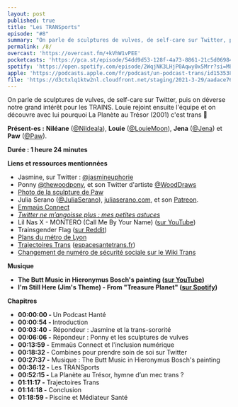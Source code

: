```yaml
---
layout: post
published: true
title: "Les TRANSports"
episode: "#8"
summary: "On parle de sculptures de vulves, de self-care sur Twitter, puis on déverse notre grand intérêt pour les TRAINS. Louie rejoint ensuite l'équipe et on découvre avec lui pourquoi La Planète au Trésor (2001) c'est trans 🤯‍"
permalink: /8/
overcast: 'https://overcast.fm/+kVhW1vPEE'
pocketcasts: 'https://pca.st/episode/54dd9d53-128f-4a73-8861-21c5d069845e'
spotify: 'https://open.spotify.com/episode/2WqjNK3LHjP0Aqwy0x5Mrr?si=M8zwX889ROavf6LLVZqHJw'
apple: 'https://podcasts.apple.com/fr/podcast/un-podcast-trans/id1535381424?i=1000519354791'
file: 'https://d3ctxlq1ktw2nl.cloudfront.net/staging/2021-3-29/aadace76-7818-f24e-d9e6-cbd3f9aaa125.mp3'
---
```

<p>On parle de sculptures de vulves, de self-care sur Twitter, puis on déverse notre grand intérêt pour les TRAINS. Louie rejoint ensuite l'équipe et on découvre avec lui pourquoi La Planète au Trésor (2001) c'est trans 🤯</p>

<!--more-->

<p><strong>Présent-es :</strong> <strong>Niléane</strong> (<a href="https://twitter.com/Nildeala">@Nildeala</a>), <strong>Louie</strong> (<a href="https://mastodon.gamedev.place/@LouieMoon">@LouieMoon</a>), <strong>Jena</strong> (<a href="https://eldritch.cafe/@jena">@Jena</a>) et <strong>Paw</strong> (<a href="https://eldritch.cafe/@paw">@Paw</a>).</p>
<p><strong>Durée : 1 heure 24 minutes</strong></p>
<p><strong>Liens et ressources mentionnées</strong></p>
<ul>
  <li>Jasmine, sur Twitter : <a href="https://twitter.com/jasmineuphorie">@jasmineuphorie</a></li>
  <li>Ponny <a href="https://twitter.com/thewoodpony">@thewoodpony</a>, et son Twitter d'artiste <a href="https://twitter.com/WoodDraws">@WoodDraws</a></li>
  <li><a href="https://1pct.fr/images/sculpture.jpg">Photo de la sculpture de Paw</a></li>
  <li>Julia Serano (<a href="https://twitter.com/JuliaSerano">@JuliaSerano</a>), <a href="http://juliaserano.com">juliaserano.com</a>, et son <a href="https://www.patreon.com/juliaserano">Patreon</a>.</li>
  <li><a href="http://emmaus-connect.org/">Emmaüs Connect</a></li>
  <li><a href="https://world.hey.com/nileane/twitter-ne-m-angoisse-plus-mes-petites-astuces-2f408c99"><em>Twitter ne m’angoisse plus : mes petites astuces</em></a></li>
  <li>Lil Nas X - MONTERO (Call Me By Your Name) (<a href="https://www.youtube.com/watch?v=6swmTBVI83k">sur YouTube</a>)</li>
  <li>Trainsgender Flag (<a href="https://www.reddit.com/r/ailways/comments/mdrz0u/trainsgender_flag/">sur Reddit</a>)</li>
  <li><a href="https://www.tcl.fr/plans-du-reseau">Plans du métro de Lyon</a></li>
  <li><a href="https://twitter.com/acceptesst/status/1382307750034702348?s=21">Trajectoires Trans</a> (<a href="https://espacesantetrans.fr/">espacesantetrans.fr</a>)</li>
  <li><a href="https://wikitrans.co/2019/12/16/changement-de-numero-de-securite-sociale/">Changement de numéro de sécurité sociale sur le Wiki Trans</a></li>
</ul>
<p><strong>Musique</strong></p>
<ul>
  <li><strong>The Butt Music in Hieronymus Bosch's painting (</strong><a href="https://youtu.be/OnrICy3Bc2U"><strong>sur YouTube</strong></a><strong>)</strong></li>
  <li><strong>I'm Still Here (Jim's Theme) - From "Treasure Planet" (</strong><a href="https://open.spotify.com/track/6BfOhpHADzrvKN2kMPTMPv?si=yCA-uHSYTq2h5k9M55Ux4g"><strong>sur Spotify</strong></a><strong>)</strong></li>
</ul>
<p><strong>Chapitres</strong></p>
<ul>
  <li><strong>00:00:00 - </strong>Un Podcast Hanté</li>
  <li><strong>00:00:54 - </strong>Introduction</li>
  <li><strong>00:03:40 -</strong> Répondeur : Jasmine et la trans-sororité</li>
  <li><strong>00:06:06 -</strong> Répondeur : Ponny et les sculptures de vulves</li>
  <li><strong>00:13:59 -</strong> Emmaüs Connect et l'inclusion numérique</li>
  <li><strong>00:18:32 -</strong> Combines pour prendre soin de soi sur Twitter</li>
  <li><strong>00:27:37 -</strong> Musique : The Butt Music in Hieronymus Bosch's painting</li>
  <li><strong>00:36:12 -</strong> Les TRANSports</li>
  <li><strong>00:52:15 -</strong> La Planète au Trésor, hymne d’un mec trans ?&nbsp;</li>
  <li><strong>01:11:17 -</strong> Trajectoires Trans</li>
  <li><strong>01:14:18 -</strong> Conclusion</li>
  <li><strong>01:18:59 - </strong>Piscine et Médiateur Santé</li>
</ul>